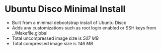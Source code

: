 # Ubuntu Disco Minimal Install

- Built from a minimal debootstrap install of Ubuntu Disco
- Adds any customizations such as root login enabled or SSH keys from ../Makefile.global
- Total uncompressed image size is *507 MB*
- Total compressed image size is *146 MB*
